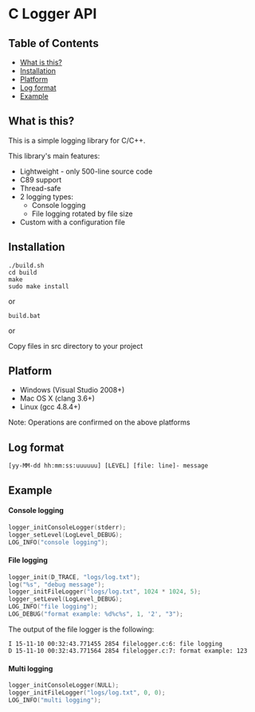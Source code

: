# C Logger API

## Table of Contents
- [What is this?](#what-is-this)
- [Installation](#installation)
- [Platform](#platform)
- [Log format](#log-format)
- [Example](#example)


## What is this?
This is a simple logging library for C/C++.

This library's main features:
- Lightweight - only 500-line source code
- C89 support
- Thread-safe
- 2 logging types:
  - Console logging
  - File logging rotated by file size
- Custom with a configuration file


## Installation
```
./build.sh
cd build
make
sudo make install
```
or

```
build.bat
```
or

Copy files in src directory to your project


## Platform
- Windows (Visual Studio 2008+)
- Mac OS X (clang 3.6+)
- Linux (gcc 4.8.4+)

Note: Operations are confirmed on the above platforms


## Log format
```
[yy-MM-dd hh:mm:ss:uuuuuu] [LEVEL] [file: line]- message
```


## Example
#### Console logging
```c
logger_initConsoleLogger(stderr);
logger_setLevel(LogLevel_DEBUG);
LOG_INFO("console logging");
```

#### File logging
```c
logger_init(D_TRACE, "logs/log.txt");
log("%s", "debug message");
logger_initFileLogger("logs/log.txt", 1024 * 1024, 5);
logger_setLevel(LogLevel_DEBUG);
LOG_INFO("file logging");
LOG_DEBUG("format example: %d%c%s", 1, '2', "3");
```

The output of the file logger is the following:

```
I 15-11-10 00:32:43.771455 2854 filelogger.c:6: file logging
D 15-11-10 00:32:43.771564 2854 filelogger.c:7: format example: 123
```

#### Multi logging
```c
logger_initConsoleLogger(NULL);
logger_initFileLogger("logs/log.txt", 0, 0);
LOG_INFO("multi logging");
```

